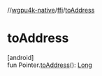 //[wgpu4k-native](../../index.md)/[ffi](index.md)/[toAddress](to-address.md)

# toAddress

[android]\
fun Pointer.[toAddress](to-address.md)(): [Long](https://kotlinlang.org/api/core/kotlin-stdlib/kotlin/-long/index.html)